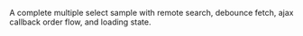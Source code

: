 A complete multiple select sample with remote search, debounce fetch, ajax callback order flow, and loading state.